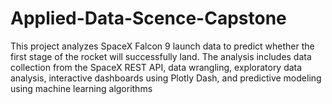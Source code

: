# Applied-Data-Scence-Capstone
This project analyzes SpaceX Falcon 9 launch data to predict whether the first stage of the rocket will successfully land. The analysis includes data collection from the SpaceX REST API, data wrangling, exploratory data analysis, interactive dashboards using Plotly Dash, and predictive modeling using machine learning algorithms
